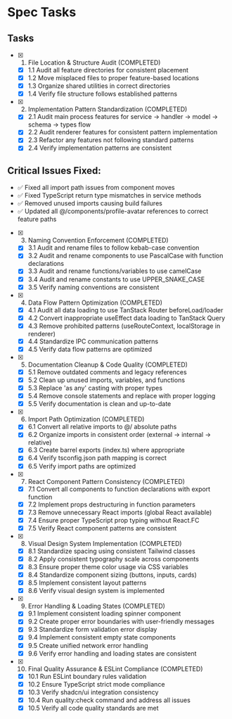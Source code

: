 # Spec Tasks

## Tasks

- [x] 1. File Location & Structure Audit (COMPLETED)
  - [x] 1.1 Audit all feature directories for consistent placement
  - [x] 1.2 Move misplaced files to proper feature-based locations
  - [x] 1.3 Organize shared utilities in correct directories
  - [x] 1.4 Verify file structure follows established patterns

- [x] 2. Implementation Pattern Standardization (COMPLETED)
  - [x] 2.1 Audit main process features for service → handler → model → schema → types flow
  - [x] 2.2 Audit renderer features for consistent pattern implementation
  - [x] 2.3 Refactor any features not following standard patterns
  - [x] 2.4 Verify implementation patterns are consistent

## Critical Issues Fixed:

- ✅ Fixed all import path issues from component moves
- ✅ Fixed TypeScript return type mismatches in service methods
- ✅ Removed unused imports causing build failures
- ✅ Updated all @/components/profile-avatar references to correct feature paths

- [x] 3. Naming Convention Enforcement (COMPLETED)
  - [x] 3.1 Audit and rename files to follow kebab-case convention
  - [x] 3.2 Audit and rename components to use PascalCase with function declarations
  - [x] 3.3 Audit and rename functions/variables to use camelCase
  - [x] 3.4 Audit and rename constants to use UPPER_SNAKE_CASE
  - [x] 3.5 Verify naming conventions are consistent

- [x] 4. Data Flow Pattern Optimization (COMPLETED)
  - [x] 4.1 Audit all data loading to use TanStack Router beforeLoad/loader
  - [x] 4.2 Convert inappropriate useEffect data loading to TanStack Query
  - [x] 4.3 Remove prohibited patterns (useRouteContext, localStorage in renderer)
  - [x] 4.4 Standardize IPC communication patterns
  - [x] 4.5 Verify data flow patterns are optimized

- [x] 5. Documentation Cleanup & Code Quality (COMPLETED)
  - [x] 5.1 Remove outdated comments and legacy references
  - [x] 5.2 Clean up unused imports, variables, and functions
  - [x] 5.3 Replace 'as any' casting with proper types
  - [x] 5.4 Remove console statements and replace with proper logging
  - [x] 5.5 Verify documentation is clean and up-to-date

- [x] 6. Import Path Optimization (COMPLETED)
  - [x] 6.1 Convert all relative imports to @/ absolute paths
  - [x] 6.2 Organize imports in consistent order (external → internal → relative)
  - [x] 6.3 Create barrel exports (index.ts) where appropriate
  - [x] 6.4 Verify tsconfig.json path mapping is correct
  - [x] 6.5 Verify import paths are optimized

- [x] 7. React Component Pattern Consistency (COMPLETED)
  - [x] 7.1 Convert all components to function declarations with export function
  - [x] 7.2 Implement props destructuring in function parameters
  - [x] 7.3 Remove unnecessary React imports (global React available)
  - [x] 7.4 Ensure proper TypeScript prop typing without React.FC
  - [x] 7.5 Verify React component patterns are consistent

- [x] 8. Visual Design System Implementation (COMPLETED)
  - [x] 8.1 Standardize spacing using consistent Tailwind classes
  - [x] 8.2 Apply consistent typography scale across components
  - [x] 8.3 Ensure proper theme color usage via CSS variables
  - [x] 8.4 Standardize component sizing (buttons, inputs, cards)
  - [x] 8.5 Implement consistent layout patterns
  - [x] 8.6 Verify visual design system is implemented

- [x] 9. Error Handling & Loading States (COMPLETED)
  - [x] 9.1 Implement consistent loading spinner component
  - [x] 9.2 Create proper error boundaries with user-friendly messages
  - [x] 9.3 Standardize form validation error display
  - [x] 9.4 Implement consistent empty state components
  - [x] 9.5 Create unified network error handling
  - [x] 9.6 Verify error handling and loading states are consistent

- [x] 10. Final Quality Assurance & ESLint Compliance (COMPLETED)
  - [x] 10.1 Run ESLint boundary rules validation
  - [x] 10.2 Ensure TypeScript strict mode compliance
  - [x] 10.3 Verify shadcn/ui integration consistency
  - [x] 10.4 Run quality:check command and address all issues
  - [x] 10.5 Verify all code quality standards are met
